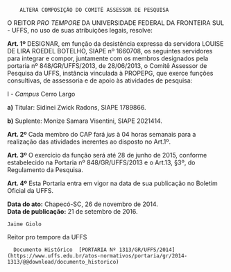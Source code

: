        ALTERA COMPOSIÇÃO DO COMITÊ ASSESSOR DE PESQUISA  

O REITOR *PRO TEMPORE* DA UNIVERSIDADE FEDERAL DA FRONTEIRA SUL - UFFS, no uso de suas atribuições legais, resolve:

 **Art. 1º** DESIGNAR, em função da desistência expressa da servidora LOUISE DE LIRA ROEDEL BOTELHO, SIAPE nº 1660708, os seguintes servidores para integrar e compor, juntamente com os membros designados pela portaria nº 848/GR/UFFS/2013, de 28/06/2013, o Comitê Assessor de Pesquisa da UFFS, instância vinculada à PROPEPG, que exerce funções consultivas, de assessoria e de apoio às atividades de pesquisa:

 I - *Campus* Cerro Largo

 **a)** Titular: Sidinei Zwick Radons, SIAPE 1789866.

 **b)** Suplente: Monize Samara Visentini, SIAPE 2021414.

 **Art. 2º** Cada membro do CAP fará *jus* à 04 horas semanais para a realização das atividades inerentes ao disposto no Art.1º.

 **Art. 3º** O exercício da função será até 28 de junho de 2015, conforme estabelecido na Portaria nº 848/GR/UFFS/2013 e o Art.13, §3º, do Regulamento da Pesquisa.

 **Art. 4º** Esta Portaria entra em vigor na data de sua publicação no Boletim Oficial da UFFS.

  

   **Data do ato:** Chapecó-SC, 26 de novembro de 2014.   
 **Data de publicação:**  21 de setembro de 2016. 

    Jaime Giolo   
 Reitor pro tempore da UFFS 

      Documento Histórico  [PORTARIA Nº 1313/GR/UFFS/2014](https://www.uffs.edu.br/atos-normativos/portaria/gr/2014-1313/@@download/documento_historico)     
      